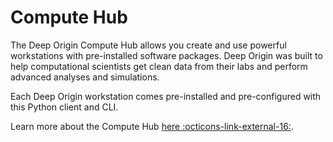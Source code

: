 # Compute Hub

The Deep Origin Compute Hub allows you create and use powerful workstations with pre-installed software packages. Deep Origin was built to help computational scientists get clean data from their labs and perform advanced analyses and simulations.

Each Deep Origin workstation comes pre-installed and pre-configured with this Python client and CLI.

Learn more about the Compute Hub [here :octicons-link-external-16:](https://docs.deeporigin.io/docs/os/compute-hub).
